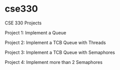 # cse330
CSE 330 Projects

Project 1: Implement a Queue

Project 2: Implement a TCB Queue with Threads

Project 3: Implement a TCB Queue with Semaphores

Project 4: Implement more than 2 Semaphores
